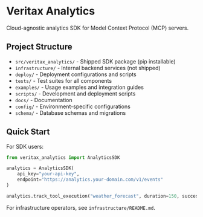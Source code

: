 # Veritax Analytics

Cloud-agnostic analytics SDK for Model Context Protocol (MCP) servers.

## Project Structure

- `src/veritax_analytics/` - Shipped SDK package (pip installable)
- `infrastructure/` - Internal backend services (not shipped)
- `deploy/` - Deployment configurations and scripts
- `tests/` - Test suites for all components
- `examples/` - Usage examples and integration guides
- `scripts/` - Development and deployment scripts
- `docs/` - Documentation
- `config/` - Environment-specific configurations
- `schema/` - Database schemas and migrations

## Quick Start

For SDK users:
```python
from veritax_analytics import AnalyticsSDK

analytics = AnalyticsSDK(
    api_key="your-api-key",
    endpoint="https://analytics.your-domain.com/v1/events"
)

analytics.track_tool_execution("weather_forecast", duration=150, success=True)
```

For infrastructure operators, see `infrastructure/README.md`.
